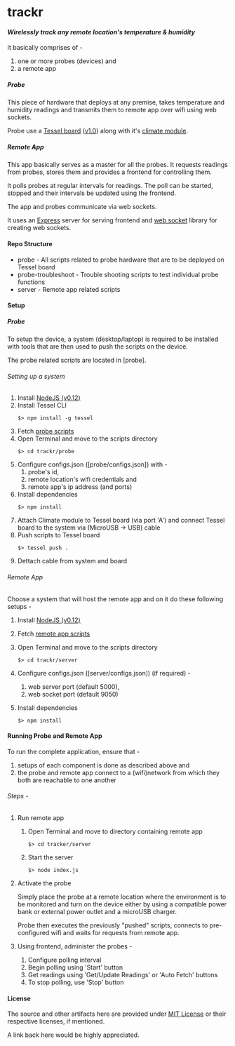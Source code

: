 # **trackr**
#### *Wirelessly track any remote location's temperature & humidity*

It basically comprises of -

1. one or more probes (devices) and
2. a remote app

##### Probe
This piece of hardware that deploys at any premise, takes temperature and humidity readings and transmits them to remote app over wifi using web sockets.

Probe use a [Tessel board](https://www.tessel.io) ([v1.0](https://github.com/tessel/t1-docs))
along with it's [climate module](http://start.tessel.io/modules/climate).

##### Remote App
This app basically serves as a master for all the probes. It requests readings from probes, stores them and provides a frontend for controlling them.

It polls probes at regular intervals for readings. The poll can be started, stopped and their intervals be updated using the frontend.

The app and probes communicate via web sockets.

It uses an [Express](http://expressjs.com/en/index.html) server for serving frontend and [web socket](https://www.npmjs.com/package/nodejs-websocket) library for creating web sockets. 

#### Repo Structure
* probe - All scripts related to probe hardware that are to be deployed on Tessel board
* probe-troubleshoot - Trouble shooting scripts to test individual probe functions
* server - Remote app related scripts

#### Setup

##### Probe
To setup the device, a system (desktop/laptop) is required to be installed with tools that are then used to push the scripts on the device.

The probe related scripts are located in [probe].

###### Setting up a system
1. Install [NodeJS (v0.12)](https://nodejs.org/dist/v0.12.7/)
2. Install Tessel CLI
    ```
    $> npm install -g tessel
    ```
3. Fetch [probe scripts](probe)
4. Open Terminal and move to the scripts directory
    ```
    $> cd trackr/probe
    ```
5. Configure configs.json ([probe/configs.json]) with -
    1. probe's id, 
    2. remote location's wifi credentials and 
    3. remote app's ip address (and ports)
6. Install dependencies
    ```
    $> npm install
    ```
7. Attach Climate module to Tessel board (via port 'A') and connect Tessel board to the system via (MicroUSB -> USB) cable
8. Push scripts to Tessel board
    ```
    $> tessel push . 
    ```
9. Dettach cable from system and board

###### Remote App
Choose a system that will host the remote app and on it do these following setups -

1. Install [NodeJS (v0.12)](https://nodejs.org/dist/v0.12.7/)
2. Fetch [remote app scripts](server)
3. Open Terminal and move to the scripts directory
    ```
    $> cd trackr/server
    ```
4. Configure configs.json ([server/configs.json]) (if required) -
 
    1. web server port (default 5000), 
    2. web socket port (default 9050)
5. Install dependencies
    ```
    $> npm install
    ```

#### Running Probe and Remote App
To run the complete application, ensure that -

1. setups of each component is done as described above and 
2. the probe and remote app connect to a (wifi)network from which they both are reachable to one another

###### Steps -

1. Run remote app
    1. Open Terminal and move to directory containing remote app
        ```
        $> cd tracker/server
        ```
    2. Start the server
        ```
        $> node index.js
        ```
2. Activate the probe
    
    Simply place the probe at a remote location where the environment is to be monitored and turn on the device either by using a compatible power bank or external power outlet and a microUSB charger.
    
    Probe then executes the previously "pushed" scripts, connects to pre-configured wifi and waits for requests from remote app.
3. Using frontend, administer the probes -
    1. Configure polling interval
    2. Begin polling using 'Start' button
    3. Get readings using 'Get/Update Readings' or 'Auto Fetch' buttons
    4. To stop polling, use 'Stop' button

#### License
The source and other artifacts here are provided under [MIT License](https://opensource.org/licenses/MIT) or their respective licenses, if mentioned. 

A link back here would be highly appreciated.
